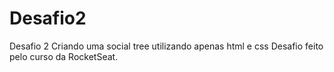 # Desafio2
Desafio 2 Criando uma social tree utilizando apenas html e css
Desafio feito pelo curso da RocketSeat. 
